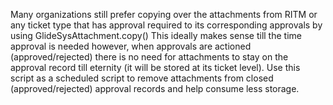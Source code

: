 Many organizations still prefer copying over the attachments from RITM or any ticket type that has approval required to its corresponding approvals by using GlideSysAttachment.copy() 
This ideally makes sense till the time approval is needed however, when approvals are actioned (approved/rejected) there is no need for attachments to stay on the approval record till eternity (it will be stored at its ticket level). Use this script as a scheduled script to remove attachments from closed (approved/rejected) approval records and help consume less storage.
